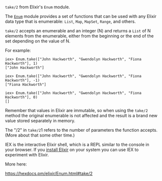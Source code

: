 
`take/2` from Elixir's `Enum` module.

The [`Enum`](https://hexdocs.pm/elixir/Enum.html) module provides a set of functions that can be used with any Elixir data type that is enumerable: `List`, `Map`, `MapSet`, `Range`, and others.

`take/2` accepts an enumerable and an integer (N) and returns a `List` of N elements from the enumerable, either from the beginning or the end of the set depending on the value of N.

For example:

```
iex> Enum.take(["John Hackworth", "Gwendolyn Hackworth", "Fiona Hackworth"], 1)
["John Hackworth"]

iex> Enum.take(["John Hackworth", "Gwendolyn Hackworth", "Fiona Hackworth"], -1)
["Fiona Hackworth"]

iex> Enum.take(["John Hackworth", "Gwendolyn Hackworth", "Fiona Hackworth"], 0)
[]
```

Remember that values in Elixir are immutable, so when using the `take/2` method the original enumerable is not affected and the result is a brand new value stored separately in memory.

The "/2" in `take/2`1 refers to the number of parameters the function accepts. (More about that some other time.)

IEX is the interactive Elixir shell, which is a REPL similar to the console in your browser. If you [install Elixir](https://elixir-lang.org/install.html) on your system you can use IEX to experiment with Elixir.

More here:

https://hexdocs.pm/elixir/Enum.html#take/2
